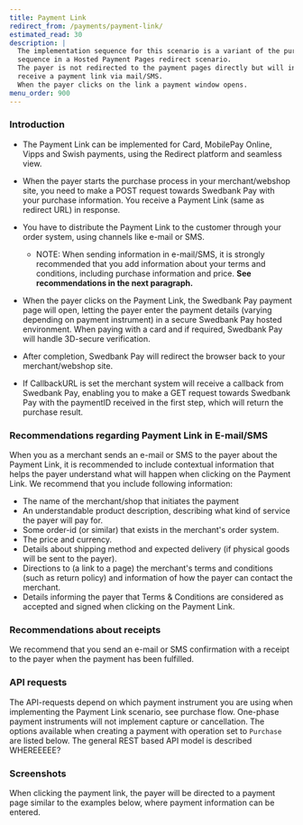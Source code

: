 ```yaml
---
title: Payment Link
redirect_from: /payments/payment-link/
estimated_read: 30
description: |
  The implementation sequence for this scenario is a variant of the purchase
  sequence in a Hosted Payment Pages redirect scenario.
  The payer is not redirected to the payment pages directly but will instead
  receive a payment link via mail/SMS.
  When the payer clicks on the link a payment window opens.
menu_order: 900
---
```


### Introduction

*   The Payment Link can be implemented for Card, MobilePay Online, Vipps and Swish
    payments, using the Redirect platform and seamless view.  

*   When the payer starts the purchase process in your merchant/webshop
    site, you need to make a POST request towards Swedbank Pay with your
    purchase information. You receive a Payment Link (same as redirect URL) in
    response.

*   You have to distribute the Payment Link to the customer through your order
    system, using channels like e-mail or SMS.
    *   NOTE: When sending information in e-mail/SMS, it is strongly
        recommended that you add information about your terms and conditions,
        including purchase information and price. **See recommendations in the
        next paragraph.**

*   When the payer clicks on the Payment Link, the Swedbank Pay payment page
    will open, letting the payer enter the payment details (varying depending
    on payment instrument) in a secure Swedbank Pay hosted environment. When
    paying with a card and if required, Swedbank Pay will handle 3D-secure
    verification.

*   After completion, Swedbank Pay will redirect the browser back to your
    merchant/webshop site.

*   If CallbackURL is set the merchant system will receive a callback from
    Swedbank Pay, enabling you to make a GET request towards Swedbank Pay with
    the paymentID received in the first step, which will return the purchase
    result.

### Recommendations regarding Payment Link in E-mail/SMS

When you as a merchant sends an e-mail or SMS to the payer about the Payment
Link, it is recommended to include contextual information that helps the payer
understand what will happen when clicking on the Payment Link. We recommend that
you include following information:

*   The name of the merchant/shop that initiates the payment
*   An understandable product description, describing what kind of service the
    payer will pay for.
*   Some order-id (or similar) that exists in the merchant's order system.
*   The price and currency.
*   Details about shipping method and expected delivery (if physical goods will
    be sent  to the payer).
*   Directions to (a link to a page) the merchant's terms and conditions (such
    as return policy) and information of how the payer can contact the
    merchant.
*   Details informing the payer that Terms & Conditions are considered as
    accepted and signed when clicking on the Payment Link.

### Recommendations about receipts

We recommend that you send an e-mail or SMS confirmation with a receipt to the
payer when the payment has been fulfilled.

### API requests

The API-requests depend on which payment instrument you are using when
implementing the Payment Link scenario, see purchase flow. One-phase payment
instruments will not implement capture or cancellation. The options available
when creating a payment with operation set to `Purchase` are listed below. The
general REST based API model is described WHEREEEEE?

### Screenshots

When clicking the payment link, the payer will be directed to a payment page
similar to the examples below, where payment information can be entered.
